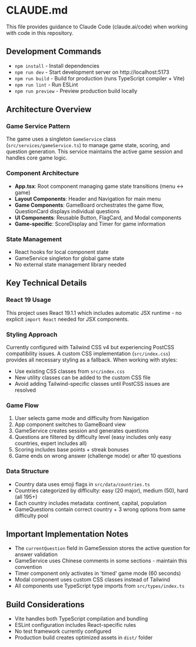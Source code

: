 # CLAUDE.md

This file provides guidance to Claude Code (claude.ai/code) when working with code in this repository.

## Development Commands

- `npm install` - Install dependencies
- `npm run dev` - Start development server on http://localhost:5173
- `npm run build` - Build for production (runs TypeScript compiler + Vite)
- `npm run lint` - Run ESLint
- `npm run preview` - Preview production build locally

## Architecture Overview

### Game Service Pattern
The game uses a singleton `GameService` class (`src/services/gameService.ts`) to manage game state, scoring, and question generation. This service maintains the active game session and handles core game logic.

### Component Architecture
- **App.tsx**: Root component managing game state transitions (menu ↔ game)
- **Layout Components**: Header and Navigation for main menu
- **Game Components**: GameBoard orchestrates the game flow, QuestionCard displays individual questions
- **UI Components**: Reusable Button, FlagCard, and Modal components
- **Game-specific**: ScoreDisplay and Timer for game information

### State Management
- React hooks for local component state
- GameService singleton for global game state
- No external state management library needed

## Key Technical Details

### React 19 Usage
This project uses React 19.1.1 which includes automatic JSX runtime - no explicit `import React` needed for JSX components.

### Styling Approach
Currently configured with Tailwind CSS v4 but experiencing PostCSS compatibility issues. A custom CSS implementation (`src/index.css`) provides all necessary styling as a fallback. When working with styles:
- Use existing CSS classes from `src/index.css`
- New utility classes can be added to the custom CSS file
- Avoid adding Tailwind-specific classes until PostCSS issues are resolved

### Game Flow
1. User selects game mode and difficulty from Navigation
2. App component switches to GameBoard view
3. GameService creates session and generates questions
4. Questions are filtered by difficulty level (easy includes only easy countries, expert includes all)
5. Scoring includes base points + streak bonuses
6. Game ends on wrong answer (challenge mode) or after 10 questions

### Data Structure
- Country data uses emoji flags in `src/data/countries.ts`
- Countries categorized by difficulty: easy (20 major), medium (50), hard (all 195+)
- Each country includes metadata: continent, capital, population
- GameQuestions contain correct country + 3 wrong options from same difficulty pool

## Important Implementation Notes

- The `currentQuestion` field in GameSession stores the active question for answer validation
- GameService uses Chinese comments in some sections - maintain this convention
- Timer component only activates in 'timed' game mode (60 seconds)
- Modal component uses custom CSS classes instead of Tailwind
- All components use TypeScript type imports from `src/types/index.ts`

## Build Considerations

- Vite handles both TypeScript compilation and bundling
- ESLint configuration includes React-specific rules
- No test framework currently configured
- Production build creates optimized assets in `dist/` folder